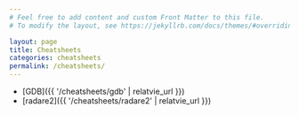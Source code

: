 ```yaml
---
# Feel free to add content and custom Front Matter to this file.
# To modify the layout, see https://jekyllrb.com/docs/themes/#overriding-theme-defaults

layout: page
title: Cheatsheets
categories: cheatsheets
permalink: /cheatsheets/
---
```


- [GDB]({{ '/cheatsheets/gdb' | relatvie_url }})
- [radare2]({{ '/cheatsheets/radare2' | relatvie_url }})
